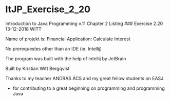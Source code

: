 # ItJP_Exercise_2_20

Introduction to Java Programming v.11 
Chapter 2
Listing ###
Exercise 2.20
13-12-2018
WITT

Name of projekt is: Financial Application: Calculate Interest

No prerequestes other than an IDE (ie. Intellij)

The program was built with the help of Intellij by JetBrain

Built by Kristian Witt Bergqvist

Thanks to my teacher ANDRÁS ÁCS and my great fellow students on EASJ
- for contributing to a great beginning on programming and programming Java
